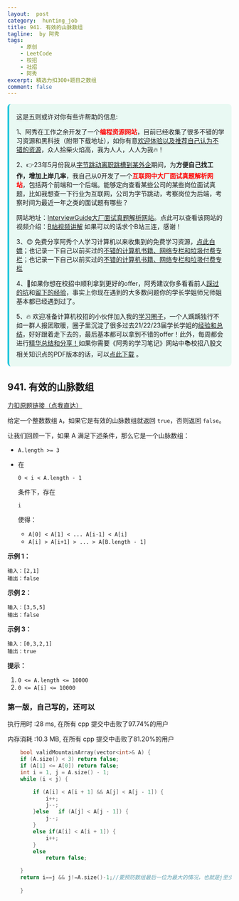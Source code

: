 ```yaml
---
layout:  post
category:  hunting_job
title: 941. 有效的山脉数组
tagline:  by 阿秀
tags:
    - 原创
    - LeetCode
    - 校招
    - 社招
    - 阿秀
excerpt: 精选力扣300+题目之数组
comment: false
---
```




<div style="border-color: #24C6DC;
            background-color: #e9f9f3;         
            margin: 1rem 0;
        padding: .25rem 1rem;
        border-left-width: .3rem;
        border-left-style: solid;
        border-radius: .5rem;
        color: inherit;">
  <p>这是五则或许对你有些许帮助的信息:</p>
<p>1、阿秀在工作之余开发了一个<span style="font-weight:bold;color:red">编程资源网站</span>，目前已经收集了很多不错的学习资源和黑科技（附带下载地址），如你有意<a href="https://www.cxypron.com/home" target="_blank">欢迎体验以及推荐自己认为不错的资源</a>，众人拾柴火焰高，我为人人，人人为我🔥！</p>  <p>2、👉23年5月份我从<a style="text-decoration: underline" href="https://mp.weixin.qq.com/s/zKItpGwIkHKK4g2aOlL2rA" target="_blank">字节跳动离职跳槽到某外企</a>期间，为<span style="font-weight:bold">方便自己找工作，增加上岸几率</span>，我自己从0开发了一个<span style="font-weight:bold;color:red">互联网中大厂面试真题解析网站</span>，包括两个前端和一个后端。能够定向查看某些公司的某些岗位面试真题，比如我想查一下行业为互联网，公司为字节跳动，考察岗位为后端，考察时间为最近一年之类的面试题有哪些？
<div align="center">
</div>网站地址：<a style="text-decoration: underline" href="https://top.interviewguide.cn/" target="_blank">InterviewGuide大厂面试真题解析网站</a>。点此可以查看该网站的视频介绍：<a style="text-decoration: underline" href="https://www.bilibili.com/video/BV1f94y1C7BL" target="_blank">B站视频讲解</a>   如果可以的话求个B站三连，感谢！
  </p>
  <p>3、😍
    免费分享阿秀个人学习计算机以来收集到的免费学习资源，<a style="text-decoration: underline" href="/notes/07-resources/01-free/01-introduce.html" target="_blank">点此白嫖</a>；也记录一下自己以前买过的<a style="text-decoration: underline" href="/notes/07-resources/02-precious.html" target="_blank">不错的计算机书籍、网络专栏和垃圾付费专栏</a>；也记录一下自己以前买过的<a style="text-decoration: underline" href="/notes/07-resources/02-precious.html" target="_blank">不错的计算机书籍、网络专栏和垃圾付费专栏</a>
  </p>
  <p>4、🚀如果你想在校招中顺利拿到更好的offer，阿秀建议你多看看前人<a style="text-decoration: underline" href="https://www.yuque.com/tuobaaxiu/httmmc/npg1k81zeq4wfpyz" target="_blank">踩过的坑</a>和<a style="text-decoration: underline"  target="_blank" href="https://www.yuque.com/tuobaaxiu/httmmc/gge9ppd0mbu2d3dp">留下的经验</a>，事实上你现在遇到的大多数问题你的学长学姐师兄师姐基本都已经遇到过了。
  </p>
  <p>5、🔥 欢迎准备计算机校招的小伙伴加入我的<a  style="text-decoration: underline" href="https://www.yuque.com/tuobaaxiu/httmmc/xg0otqvc17wfx4u9" target="_blank">学习圈子</a>，一个人踽踽独行不如一群人报团取暖，圈子里沉淀了很多过去21/22/23届学长学姐的<a  style="text-decoration: underline" href="https://www.yuque.com/tuobaaxiu/httmmc/gge9ppd0mbu2d3dp" target="_blank">经验和总结</a>，好好跟着走下去的，最后基本都可以拿到不错的offer！此外，每周都会进行<a  style="text-decoration: underline" href="https://www.yuque.com/tuobaaxiu/httmmc/npg1k81zeq4wfpyz" target="_blank">精华总结和分享！</a>如果你需要《阿秀的学习笔记》网站中📚︎校招八股文相关知识点的PDF版本的话，可以<a style="text-decoration: underline" href="https://www.yuque.com/tuobaaxiu/httmmc/qs0yn66apvkzw0ps" target="_blank">点此下载</a> 。</p>   </div>


## 941. 有效的山脉数组

[力扣原题链接（点我直达）](https://leetcode-cn.com/problems/valid-mountain-array/)

给定一个整数数组 `A`，如果它是有效的山脉数组就返回 `true`，否则返回 `false`。

让我们回顾一下，如果 A 满足下述条件，那么它是一个山脉数组：

- `A.length >= 3`

- 在 

  ```
  0 < i < A.length - 1
  ```

   条件下，存在 

  ```
  i
  ```

   使得：

  - `A[0] < A[1] < ... A[i-1] < A[i]`
  - `A[i] > A[i+1] > ... > A[B.length - 1]`

 

**示例 1：**

```
输入：[2,1]
输出：false
```

**示例 2：**

```
输入：[3,5,5]
输出：false
```

**示例 3：**

```
输入：[0,3,2,1]
输出：true
```

 

**提示：**

1. `0 <= A.length <= 10000`
2. `0 <= A[i] <= 10000 `



### 第一版，自己写的，还可以

执行用时 :28 ms, 在所有 cpp 提交中击败了97.74%的用户

内存消耗 :10.3 MB, 在所有 cpp 提交中击败了81.20%的用户

```c++
    bool validMountainArray(vector<int>& A) {
    if (A.size() < 3) return false;
	if (A[1] <= A[0]) return false;
	int i = 1, j = A.size() - 1;
	while (i < j) {

		if (A[i] < A[i + 1] && A[j] < A[j - 1]) {
			i++;
			j--;
		}else	if (A[j] < A[j - 1]) {
			j--;
		}
		else if(A[i] < A[i + 1]) {
			i++;
		}
		else
			return false;

	}
	return i==j && j!=A.size()-1;//要预防数组最后一位为最大的情况，也就是j至少要等于A.size()-2
        
    }
```

<p id="数组形式的整数加法"></p>

